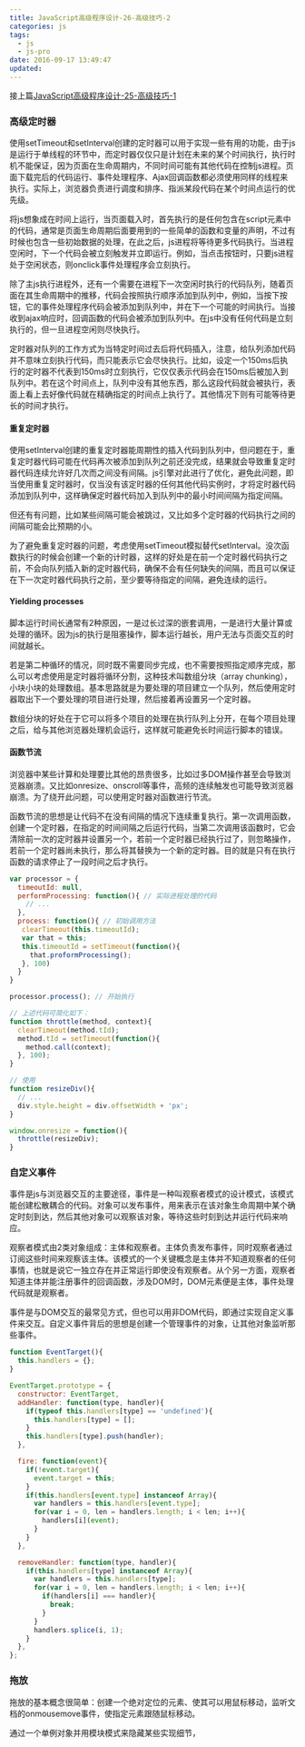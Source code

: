 ```yaml
---
title: JavaScript高级程序设计-26-高级技巧-2
categories: js
tags:
  - js
  - js-pro
date: 2016-09-17 13:49:47
updated:
---
```


接上篇[JavaScript高级程序设计-25-高级技巧-1](/2016/09/17/js-pro26)

### 高级定时器
使用setTimeout和setInterval创建的定时器可以用于实现一些有用的功能，由于js是运行于单线程的环节中，而定时器仅仅只是计划在未来的某个时间执行，执行时机不能保证，因为页面在生命周期内，不同时间可能有其他代码在控制js进程。页面下载完后的代码运行、事件处理程序、Ajax回调函数都必须使用同样的线程来执行。实际上，浏览器负责进行调度和排序、指派某段代码在某个时间点运行的优先级。

将js想象成在时间上运行，当页面载入时，首先执行的是任何包含在script元素中的代码，通常是页面生命周期后面要用到的一些简单的函数和变量的声明，不过有时候也包含一些初始数据的处理，在此之后，js进程将等待更多代码执行。当进程空闲时，下一个代码会被立刻触发并立即运行。例如，当点击按钮时，只要js进程处于空闲状态，则onclick事件处理程序会立刻执行。

除了主js执行进程外，还有一个需要在进程下一次空闲时执行的代码队列，随着页面在其生命周期中的推移，代码会按照执行顺序添加到队列中，例如，当按下按钮，它的事件处理程序代码会被添加到队列中，并在下一个可能的时间执行。当接收到ajax响应时，回调函数的代码会被添加到队列中。在js中没有任何代码是立刻执行的，但一旦进程空闲则尽快执行。

定时器对队列的工作方式为当特定时间过去后将代码插入，注意，给队列添加代码并不意味立刻执行代码，而只能表示它会尽快执行。比如，设定一个150ms后执行的定时器不代表到150ms时立刻执行，它仅仅表示代码会在150ms后被加入到队列中。若在这个时间点上，队列中没有其他东西，那么这段代码就会被执行，表面上看上去好像代码就在精确指定的时间点上执行了。其他情况下则有可能等待更长的时间才执行。

#### 重复定时器
使用setInterval创建的重复定时器能周期性的插入代码到队列中，但问题在于，重复定时器代码可能在代码再次被添加到队列之前还没完成，结果就会导致重复定时器代码连续允许好几次而之间没有间隔。js引擎对此进行了优化，避免此问题，即当使用重复定时器时，仅当没有该定时器的任何其他代码实例时，才将定时器代码添加到队列中，这样确保定时器代码加入到队列中的最小时间间隔为指定间隔。

但还有有问题，比如某些间隔可能会被跳过，又比如多个定时器的代码执行之间的间隔可能会比预期的小。

为了避免重复定时器的问题，考虑使用setTimeout模拟替代setInterval。没次函数执行的时候会创建一个新的计时器，这样的好处是在前一个定时器代码执行之前，不会向队列插入新的定时器代码，确保不会有任何缺失的间隔，而且可以保证在下一次定时器代码执行之前，至少要等待指定的间隔，避免连续的运行。

#### Yielding processes
脚本运行时间长通常有2种原因，一是过长过深的嵌套调用，一是进行大量计算或处理的循环。因为js的执行是阻塞操作，脚本运行越长，用户无法与页面交互的时间就越长。

若是第二种循环的情况，同时既不需要同步完成，也不需要按照指定顺序完成，那么可以考虑使用是定时器将循环分割，这种技术叫数组分块（array chunking），小块小块的处理数组。基本思路就是为要处理的项目建立一个队列，然后使用定时器取出下一个要处理的项目进行处理，然后接着再设置另一个定时器。

数组分块的好处在于它可以将多个项目的处理在执行队列上分开，在每个项目处理之后，给与其他浏览器处理机会运行，这样就可能避免长时间运行脚本的错误。

#### 函数节流
浏览器中某些计算和处理要比其他的昂贵很多，比如过多DOM操作甚至会导致浏览器崩溃。又比如onresize、onscroll等事件，高频的连续触发也可能导致浏览器崩溃。为了绕开此问题，可以使用定时器对函数进行节流。

函数节流的思想是让代码不在没有间隔的情况下连续重复执行。第一次调用函数，创建一个定时器，在指定的时间间隔之后运行代码，当第二次调用该函数时，它会清除前一次的定时器并设置另一个，若前一个定时器已经执行过了，则忽略操作，若前一个定时器尚未执行，那么将其替换为一个新的定时器。目的就是只有在执行函数的请求停止了一段时间之后才执行。
```js
var processor = {
  timeoutId: null,
  performProcessing: function(){ // 实际进程处理的代码
    // ...
  },
  process: function(){ // 初始调用方法
   clearTimeout(this.timeoutId);
   var that = this;
   this.timeoutId = setTimeout(function(){
     that.proformProcessing();
   }, 100)
  }
}

processor.process(); // 开始执行

// 上述代码可简化如下：
function throttle(method, context){
  clearTimeout(method.tId);
  method.tId = setTimeout(function(){
    method.call(context);
  }, 100);
}

// 使用
function resizeDiv(){
  // ...
  div.style.height = div.offsetWidth + 'px';
}

window.onresize = function(){
  throttle(resizeDiv);
}
```

### 自定义事件
事件是js与浏览器交互的主要途径，事件是一种叫观察者模式的设计模式，该模式能创建松散耦合的代码。对象可以发布事件，用来表示在该对象生命周期中某个确定时刻到达，然后其他对象可以观察该对象，等待这些时刻到达并运行代码来响应。

观察者模式由2类对象组成：主体和观察者。主体负责发布事件，同时观察者通过订阅这些时间来观察该主体。该模式的一个关键概念是主体并不知道观察者的任何事情，也就是说它一独立存在并正常运行即使没有观察者。从个另一方面，观察者知道主体并能注册事件的回调函数，涉及DOM时，DOM元素便是主体，事件处理代码就是观察者。

事件是与DOM交互的最常见方式，但也可以用非DOM代码，即通过实现自定义事件来交互。自定义事件背后的思想是创建一个管理事件的对象，让其他对象监听那些事件。
```js
function EventTarget(){
  this.handlers = {};
}

EventTarget.prototype = {
  constructor: EventTarget,
  addHandler: function(type, handler){
    if(typeof this.handlers[type] == 'undefined'){
      this.handlers[type] = [];
    }
    this.handlers[type].push(handler);
  },

  fire: function(event){
    if(!event.target){
      event.target = this;
    }
    if(this.handlers[event.type] instanceof Array){
      var handlers = this.handlers[event.type];
      for(var i = 0, len = handlers.length; i < len; i++){
        handlers[i](event);
      }
    }
  },

  removeHandler: function(type, handler){
    if(this.handlers[type] instanceof Array){
      var handlers = this.handlers[type];
      for(var i = 0, len = handlers.length; i < len; i++){
        if(handlers[i] === handler){
          break;
        }
      }
      handlers.splice(i, 1);
    }
  },
};
```

### 拖放
拖放的基本概念很简单：创建一个绝对定位的元素、使其可以用鼠标移动，监听文档的onmousemove事件，使指定元素跟随鼠标移动。

通过一个单例对象并用模块模式来隐藏某些实现细节，
